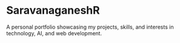 # SaravanaganeshR
A personal portfolio showcasing my projects, skills, and interests in technology, AI, and web development.
